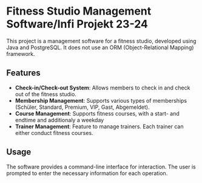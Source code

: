 # Fitness Studio Management Software/Infi Projekt 23-24

This project is a management software for a fitness studio, developed using Java and PostgreSQL. It does not use an ORM (Object-Relational Mapping) framework.

## Features

- **Check-in/Check-out System**: Allows members to check in and check out of the fitness studio.
- **Membership Management**: Supports various types of memberships (Schüler, Standard, Premium, VIP, Gast, Abgemeldet).
- **Course Management**: Supports fitness courses, with a start- and endtime and additionaly a weekday
- **Trainer Management**: Feature to manage trainers. Each trainer can either conduct fitness courses.

## Usage

The software provides a command-line interface for interaction. The user is prompted to enter the necessary information for each operation.
